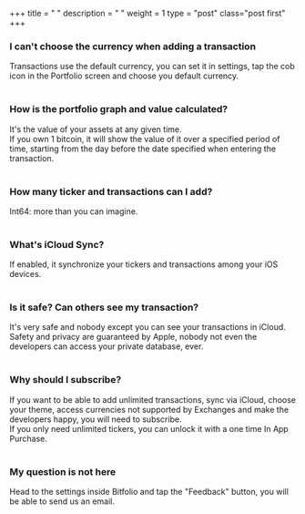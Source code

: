 +++
title = " "
description = " "
weight = 1
type = "post"
class="post first"
+++

### I can't choose the currency when adding a transaction  
Transactions use the default currency, you can set it in settings, tap the cob icon in the Portfolio screen and choose you default currency.
<br>
<br>

### How is the portfolio graph and value calculated?
It's the value of your assets at any given time.  
If you own 1 bitcoin, it will show the value of it over a specified period of time, starting from the day before the date specified when entering the transaction.
<br>
<br>

### How many ticker and transactions can I add?
Int64: more than you can imagine.
<br>
<br>

### What's iCloud Sync?  
If enabled, it synchronize your tickers and transactions among your iOS devices.
<br>
<br>

### Is it safe? Can others see my transaction?
It's very safe and nobody except you can see your transactions in iCloud.  
Safety and privacy are guaranteed by Apple, nobody not even the developers can access your private database, ever.
<br>
<br>

### Why should I subscribe?
If you want to be able to add unlimited transactions, sync via iCloud, choose your theme, access currencies not supported by Exchanges and make the developers happy, you will need to subscribe.  
If you only need unlimited tickers, you can unlock it with a one time In App Purchase.
<br>
<br>

### My question is not here
Head to the settings inside Bitfolio and tap the "Feedback" button, you will be able to send us an email.
<br>
<br>

